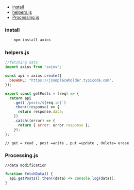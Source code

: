 
- [install](#install)
- [helpers.js](#helpersjs)
- [Processing.js](#processingjs)

### install

```sh
    npm install axios
```

### helpers.js

```js
//fetching data
import axios from "axios";

const api = axios.create({
  baseURL: "https://jsonplaceholder.typicode.com",
});

export const getPosts = (req) => {
  return api
    .get(`/posts/${req.id}`)
    .then((response) => {
      return response.data;
    })
    .catch((error) => {
      return { error: error.response };
    });
};
```

    // get = read , post =write , put =update , delete= erase

### Processing.js

    //data modification

```js
function fetchData() {
  api.getPosts().then((data) => console.log(data));
}
```
